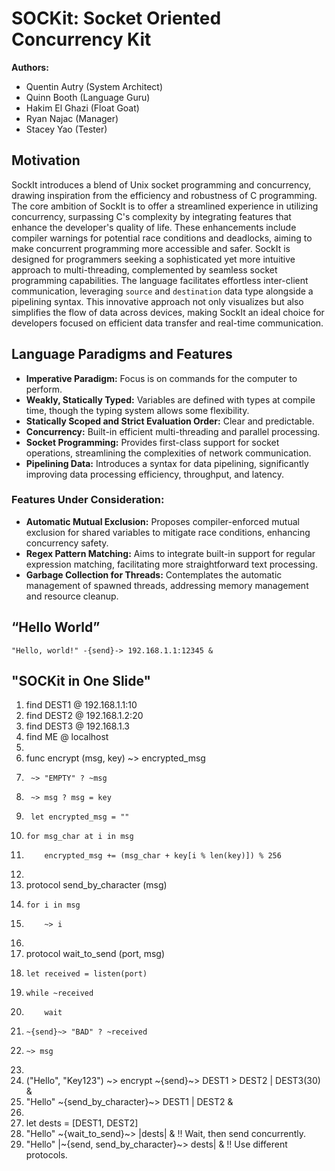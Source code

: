 # SOCKit: Socket Oriented Concurrency Kit

**Authors:**
- Quentin Autry (System Architect)
- Quinn Booth (Language Guru)
- Hakim El Ghazi (Float Goat)
- Ryan Najac (Manager)
- Stacey Yao (Tester)

## Motivation

SockIt introduces a blend of Unix socket programming and concurrency, drawing inspiration from the efficiency and robustness of C programming. The core ambition of SockIt is to offer a streamlined experience in utilizing concurrency, surpassing C's complexity by integrating features that enhance the developer's quality of life. These enhancements include compiler warnings for potential race conditions and deadlocks, aiming to make concurrent programming more accessible and safer. SockIt is designed for programmers seeking a sophisticated yet more intuitive approach to multi-threading, complemented by seamless socket programming capabilities. The language facilitates effortless inter-client communication, leveraging `source` and `destination` data type alongside a pipelining syntax. This innovative approach not only visualizes but also simplifies the flow of data across devices, making SockIt an ideal choice for developers focused on efficient data transfer and real-time communication.

## Language Paradigms and Features

- **Imperative Paradigm:** Focus is on commands for the computer to perform.
- **Weakly, Statically Typed:** Variables are defined with types at compile time, though the typing system allows some flexibility.
- **Statically Scoped and Strict Evaluation Order:** Clear and predictable.
- **Concurrency:** Built-in efficient multi-threading and parallel processing.
- **Socket Programming:** Provides first-class support for socket operations, streamlining the complexities of network communication.
- **Pipelining Data:** Introduces a syntax for data pipelining, significantly improving data processing efficiency, throughput, and latency.

### Features Under Consideration:

- **Automatic Mutual Exclusion:** Proposes compiler-enforced mutual exclusion for shared variables to mitigate race conditions, enhancing concurrency safety.
- **Regex Pattern Matching:** Aims to integrate built-in support for regular expression matching, facilitating more straightforward text processing.
- **Garbage Collection for Threads:** Contemplates the automatic management of spawned threads, addressing memory management and resource cleanup.

## “Hello World”

```"Hello, world!" -{send}-> 192.168.1.1:12345 &```

## "SOCKit in One Slide"

1.  find DEST1 @ 192.168.1.1:10
2.  find DEST2 @ 192.168.1.2:20
3.  find DEST3 @ 192.168.1.3
4.  find ME @ localhost
5.  
6.  func encrypt (msg, key) ~> encrypted_msg
7.      ~> "EMPTY" ? ~msg
8.      ~> msg ? msg = key
9.      let encrypted_msg = ""
10.     for msg_char at i in msg
11.         encrypted_msg += (msg_char + key[i % len(key)]) % 256
12. 
13. protocol send_by_character (msg)
14.     for i in msg
15.         ~> i
16. 
17. protocol wait_to_send (port, msg)
18.     let received = listen(port)
19.     while ~received
20.         wait
21.     ~{send}~> "BAD" ? ~received
22.     ~> msg
23. 
24. ("Hello", "Key123") ~> encrypt ~{send}~> DEST1 > DEST2 | DEST3(30) &
25. "Hello" ~{send_by_character}~> DEST1 | DEST2 &
26. 
27. let dests = [DEST1, DEST2]
28. "Hello" ~{wait_to_send}~> |dests| &  !! Wait, then send concurrently.
29. "Hello" |~{send, send_by_character}~> dests| &  !! Use different protocols.

